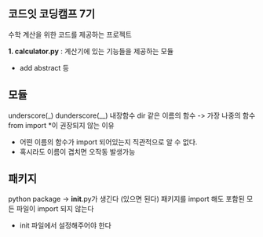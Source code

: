 ## 코드잇 코딩캠프 7기





수학 계산을 위한 코드를 제공하는 프로젝트

**1. calculator.py** : 계산기에 있는 기능들을 제공하는 모듈
- add abstract 등







## 모듈
underscore(_)
dunderscore(__)
내장함수 dir
같은 이름의 함수 -> 가장 나중의 함수
from <module> import *이 권장되지 않는 이유
- 어떤 이름의 함수가 import 되어있는지 직관적으로 알 수 없다.
- 혹시라도 이름이 겹치면 오작동 발생가능

## 패키지
python package -> __init__.py가 생긴다 (있으면 된다)
패키지를 import 해도 포함된 모든 파일이 import 되지 않는다 
- init 파일에서 설정해주어야 한다
